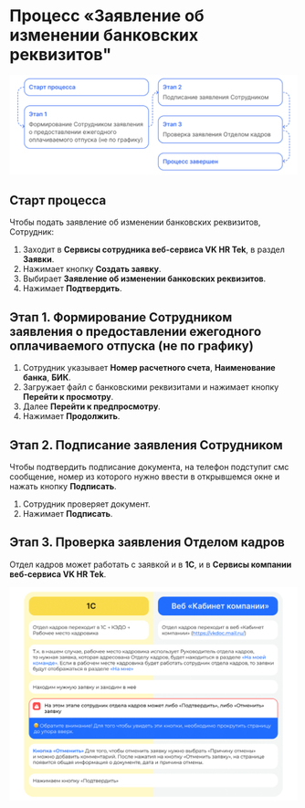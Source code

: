 # Процесс «Заявление об изменении банковских реквизитов"

![](./assets/1.png)

## Старт процесса

Чтобы подать заявление об изменении банковских реквизитов, Сотрудник:
1. Заходит в **Сервисы сотрудника веб-сервиса VK HR Tek**, в раздел **Заявки**.
 2. Нажимает кнопку **Создать заявку**.
 3. Выбирает **Заявление об изменении банковских реквизитов**.
 4. Нажимает **Подтвердить**.

## Этап 1. Формирование Сотрудником заявления о предоставлении ежегодного оплачиваемого отпуска (не по графику)

1. Сотрудник указывает **Номер расчетного счета**, **Наименование банка**, **БИК**.
2. Загружает файл с банковскими реквизитами и нажимает кнопку **Перейти к просмотру**.
3. Далее **Перейти к предпросмотру**.
4. Нажимает **Продолжить**.

## Этап 2. Подписание заявления Сотрудником

Чтобы подтвердить подписание документа, на телефон подступит смс сообщение, номер из которого нужно ввести в открывшемся окне и нажать кнопку **Подписать**.

1. Сотрудник проверяет документ.
6. Нажимает **Подписать**.

## Этап 3. Проверка заявления Отделом кадров

Отдел кадров может работать с заявкой и в **1С**, и в **Сервисы компании веб-сервиса VK HR Tek**.

![](./assets/2.png)